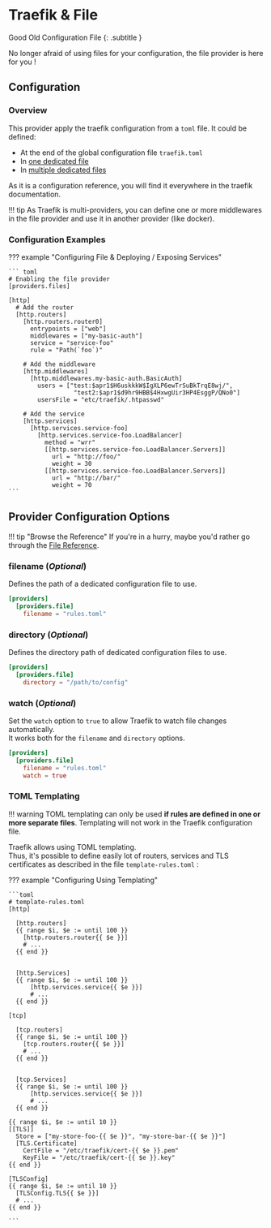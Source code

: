 # Traefik & File

Good Old Configuration File
{: .subtitle } 

No longer afraid of using files for your configuration, the file provider is here for you !

## Configuration

### Overview

This provider apply the traefik configuration from a `toml` file.
It could be defined:

* At the end of the global configuration file `traefik.toml`
* In [one dedicated file](#filename-optional)
* In [multiple dedicated files](http://0.0.0.0:8000/providers/file/#directory-optional)

As it is a configuration reference, you will find it everywhere in the traefik documentation.

!!! tip
    As Traefik is multi-providers, you can define one or more middlewares in the file provider and use it in another provider (like docker).

### Configuration Examples

??? example "Configuring File & Deploying / Exposing Services"

    ``` toml
    # Enabling the file provider
    [providers.files]
    
    [http]
      # Add the router
      [http.routers]
        [http.routers.router0]
          entrypoints = ["web"]
          middlewares = ["my-basic-auth"]
          service = "service-foo"
          rule = "Path(`foo`)"
    
        # Add the middleware
        [http.middlewares]    
          [http.middlewares.my-basic-auth.BasicAuth]
            users = ["test:$apr1$H6uskkkW$IgXLP6ewTrSuBkTrqE8wj/", 
                      "test2:$apr1$d9hr9HBB$4HxwgUir3HP4EsggP/QNo0"]
            usersFile = "etc/traefik/.htpasswd"
        
        # Add the service
        [http.services]
          [http.services.service-foo]
            [http.services.service-foo.LoadBalancer]
              method = "wrr"
              [[http.services.service-foo.LoadBalancer.Servers]]
                url = "http://foo/"
                weight = 30
              [[http.services.service-foo.LoadBalancer.Servers]]
                url = "http://bar/"
                weight = 70
    ```

## Provider Configuration Options

!!! tip "Browse the Reference"
    If you're in a hurry, maybe you'd rather go through the [File Reference](../reference/providers/file.md).

### filename (_Optional_)

Defines the path of a dedicated configuration file to use.

```toml
[providers]
  [providers.file]
    filename = "rules.toml"
```

### directory (_Optional_)

Defines the directory path of dedicated configuration files to use.

```toml
[providers]
  [providers.file]
    directory = "/path/to/config"
```

### watch (_Optional_)

Set the `watch` option to `true` to allow Traefik to watch file changes automatically.  
It works both for the `filename` and `directory` options.

```toml
[providers]
  [providers.file]
    filename = "rules.toml"
    watch = true
```

### TOML Templating

!!! warning
    TOML templating can only be used **if rules are defined in one or more separate files**. Templating will not work in the Traefik configuration file.

Traefik allows using TOML templating.  
Thus, it's possible to define easily lot of routers, services and TLS certificates as described in the file `template-rules.toml` :

??? example "Configuring Using Templating"

    ```toml
    # template-rules.toml
    [http]
    
      [http.routers]
      {{ range $i, $e := until 100 }}
        [http.routers.router{{ $e }}]
        # ...
      {{ end }}  
      
      
      [http.Services]
      {{ range $i, $e := until 100 }}
          [http.services.service{{ $e }}]
          # ...
      {{ end }}  
      
    [tcp]
    
      [tcp.routers]
      {{ range $i, $e := until 100 }}
        [tcp.routers.router{{ $e }}]
        # ...
      {{ end }}  
      
      
      [tcp.Services]
      {{ range $i, $e := until 100 }}
          [http.services.service{{ $e }}]
          # ...
      {{ end }}  
    
    {{ range $i, $e := until 10 }}
    [[TLS]]
      Store = ["my-store-foo-{{ $e }}", "my-store-bar-{{ $e }}"]
      [TLS.Certificate]
        CertFile = "/etc/traefik/cert-{{ $e }}.pem"
        KeyFile = "/etc/traefik/cert-{{ $e }}.key"
    {{ end }}
    
    [TLSConfig]
    {{ range $i, $e := until 10 }}
      [TLSConfig.TLS{{ $e }}]
      # ...
    {{ end }}
    
    ```
